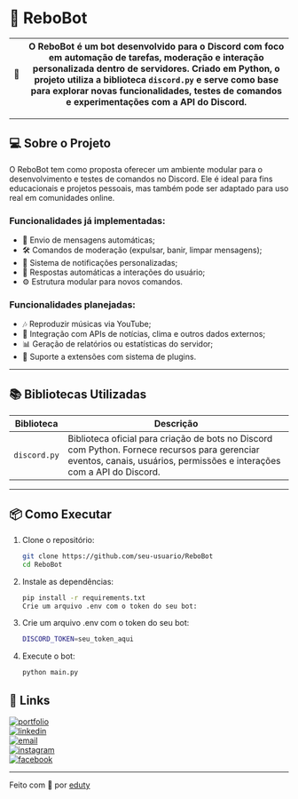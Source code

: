 # 📍 ReboBot

| 📖 | O **ReboBot** é um bot desenvolvido para o **Discord** com foco em **automação de tarefas, moderação e interação personalizada** dentro de servidores. Criado em **Python**, o projeto utiliza a biblioteca `discord.py` e serve como base para explorar novas funcionalidades, testes de comandos e experimentações com a API do Discord. |
| --- | --- |

---

## 💻 Sobre o Projeto

O ReboBot tem como proposta oferecer um ambiente modular para o desenvolvimento e testes de comandos no Discord. Ele é ideal para fins educacionais e projetos pessoais, mas também pode ser adaptado para uso real em comunidades online.

### Funcionalidades já implementadas:

- 📢 Envio de mensagens automáticas;
- 🛠️ Comandos de moderação (expulsar, banir, limpar mensagens);
- 🔔 Sistema de notificações personalizadas;
- 👋 Respostas automáticas a interações do usuário;
- ⚙️ Estrutura modular para novos comandos.

### Funcionalidades planejadas:

- 🎶 Reproduzir músicas via YouTube;
- 🔄 Integração com APIs de notícias, clima e outros dados externos;
- 📊 Geração de relatórios ou estatísticas do servidor;
- 🧩 Suporte a extensões com sistema de plugins.

---

## 📚 Bibliotecas Utilizadas

| Biblioteca   | Descrição |
|--------------|-----------|
| `discord.py` | Biblioteca oficial para criação de bots no Discord com Python. Fornece recursos para gerenciar eventos, canais, usuários, permissões e interações com a API do Discord. |

---

## 📦 Como Executar

1. Clone o repositório:
   ```bash
   git clone https://github.com/seu-usuario/ReboBot
   cd ReboBot
   ```

2. Instale as dependências:
   ```bash
   pip install -r requirements.txt
   Crie um arquivo .env com o token do seu bot:
   ```

3. Crie um arquivo .env com o token do seu bot:
   ```bash
   DISCORD_TOKEN=seu_token_aqui
   ```
  
4. Execute o bot:
   ```bash
   python main.py
   ```

## 🔗 Links

[![portfolio](https://img.shields.io/badge/my_portfolio-000?style=for-the-badge&logo=ko-fi&logoColor=white)]()  
[![linkedin](https://img.shields.io/badge/-LinkedIn-%230077B5?style=for-the-badge&logo=linkedin&logoColor=white)](https://www.linkedin.com/in/eduardo-lemes-185715239/)  
[![email](https://img.shields.io/badge/-Gmail-%23333?style=for-the-badge&logo=gmail&logoColor=white)](mailto:edulucas.le43@gmail.com)  
[![instagram](https://img.shields.io/badge/-Instagram-%23E4405F?style=for-the-badge&logo=instagram&logoColor=white)](https://www.instagram.com/_eduty/)  
[![facebook](https://img.shields.io/badge/-Facebook-%230077B5?style=for-the-badge&logo=facebook&logoColor=white)](https://www.facebook.com/eduardo.januario.5876/)

---

Feito com 🤍 por [eduty](https://github.com/eduty5665)
